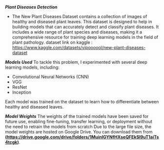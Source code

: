 
***Plant Diseases Detection***
* The New Plant Diseases Dataset contains a collection of images of healthy and diseased plant leaves. This dataset is designed to help in building models that can accurately detect and classify plant diseases. It includes a wide range of plant species and diseases, making it a comprehensive resource for training deep learning models in the field of plant pathology.
dataset link on kaggle : https://www.kaggle.com/datasets/vipoooool/new-plant-diseases-dataset

***Models Used***
To tackle this problem, I experimented with several deep learning models, including:
* Convolutional Neural Networks (CNN)
* VGG
* ResNet
* Inception
  
Each model was trained on the dataset to learn how to differentiate between healthy and diseased leaves.

***Model Weights***
The weights of the trained models have been saved for future use, enabling fine-tuning, transfer learning, or deployment without the need to retrain the models from scratch Due to the large file size, the model weights are hosted on Google Drive. You can download them from **(https://drive.google.com/drive/folders/1MuinIGYNfHXseQFEkSl9uT1aiTs4tcgk)**.

